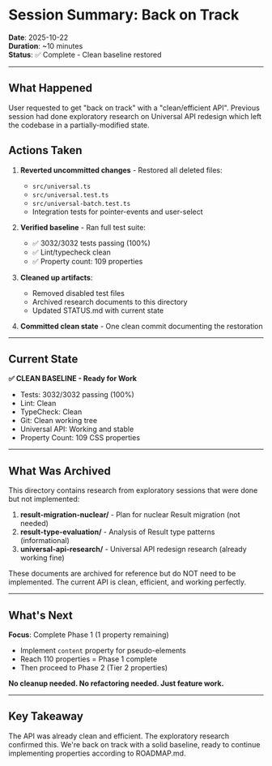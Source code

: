# Session Summary: Back on Track

**Date**: 2025-10-22  
**Duration**: ~10 minutes  
**Status**: ✅ Complete - Clean baseline restored

---

## What Happened

User requested to get "back on track" with a "clean/efficient API". Previous session had done exploratory research on Universal API redesign which left the codebase in a partially-modified state.

## Actions Taken

1. **Reverted uncommitted changes** - Restored all deleted files:
   - `src/universal.ts`
   - `src/universal.test.ts`  
   - `src/universal-batch.test.ts`
   - Integration tests for pointer-events and user-select

2. **Verified baseline** - Ran full test suite:
   - ✅ 3032/3032 tests passing (100%)
   - ✅ Lint/typecheck clean
   - ✅ Property count: 109 properties

3. **Cleaned up artifacts**:
   - Removed disabled test files
   - Archived research documents to this directory
   - Updated STATUS.md with current state

4. **Committed clean state** - One clean commit documenting the restoration

---

## Current State

**✅ CLEAN BASELINE - Ready for Work**

- Tests: 3032/3032 passing (100%)
- Lint: Clean
- TypeCheck: Clean  
- Git: Clean working tree
- Universal API: Working and stable
- Property Count: 109 CSS properties

---

## What Was Archived

This directory contains research from exploratory sessions that were done but not implemented:

1. **result-migration-nuclear/** - Plan for nuclear Result<T> migration (not needed)
2. **result-type-evaluation/** - Analysis of Result type patterns (informational)
3. **universal-api-research/** - Universal API redesign research (already working fine)

These documents are archived for reference but do NOT need to be implemented. The current API is clean, efficient, and working perfectly.

---

## What's Next

**Focus**: Complete Phase 1 (1 property remaining)
- Implement `content` property for pseudo-elements
- Reach 110 properties = Phase 1 complete
- Then proceed to Phase 2 (Tier 2 properties)

**No cleanup needed. No refactoring needed. Just feature work.**

---

## Key Takeaway

The API was already clean and efficient. The exploratory research confirmed this. We're back on track with a solid baseline, ready to continue implementing properties according to ROADMAP.md.
